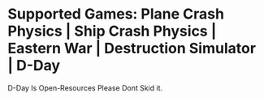 # Supported Games:  Plane Crash Physics | Ship Crash Physics | Eastern War | Destruction Simulator | D-Day

D-Day Is Open-Resources Please Dont Skid it.
